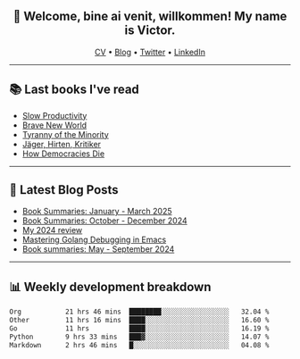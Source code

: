 <h2 align="center">👋 Welcome, bine ai venit, willkommen! My name is Victor. </h2>
<p align="center">
  <a href="https://dornea.nu/cv">CV</a> •
  <a href="https://blog.dornea.nu">Blog</a> •
  <a href="https://twitter.com/victordorneanu">Twitter</a> •
  <a href="https://www.linkedin.com/in/victor-dorneanu/">LinkedIn</a> 
</p>

  <!--
  **dorneanu/dorneanu** is a ✨ _special_ ✨ repository because its `README.md` (this file) appears on your GitHub profile.

  Here are some ideas to get you started:

  - 🔭 I’m currently working on ...
  - 🌱 I’m currently learning ...
  - 👯 I’m looking to collaborate on ...
  - 🤔 I’m looking for help with ...
  - 💬 Ask me about ...
  - 📫 How to reach me: ...
  - 😄 Pronouns: ...
  - ⚡ Fun fact: ...
  -->

---

## 📚 Last books I've read

<!--START_SECTION:books-->
* [Slow Productivity](https://brainfck.org/book/slow-productivity/)
* [Brave New World](https://brainfck.org/book/brave-new-world/)
* [Tyranny of the Minority](https://brainfck.org/book/tyranny-of-the-minority/)
* [Jäger, Hirten, Kritiker](https://brainfck.org/book/j%C3%A4ger-hirten-kritiker/)
* [How Democracies Die](https://brainfck.org/book/how-democracies-die/)
<!--END_SECTION:books-->

---

## 📝 Latest Blog Posts

<!--START_SECTION:blog-->
* [Book Summaries: January - March 2025](https://blog.dornea.nu/2025/04/02/book-summaries-january-march-2025/)
* [Book Summaries: October - December 2024](https://blog.dornea.nu/2025/01/16/book-summaries-october-december-2024/)
* [My 2024 review](https://blog.dornea.nu/2024/12/19/my-2024-review/)
* [Mastering Golang Debugging in Emacs](https://blog.dornea.nu/2024/11/28/mastering-golang-debugging-in-emacs/)
* [Book summaries: May - September 2024](https://blog.dornea.nu/2024/10/16/book-summaries-may-september-2024/)
<!--END_SECTION:blog-->

---

## 📊 **Weekly development breakdown**

<!--START_SECTION:waka-->

```txt
Org           21 hrs 46 mins  ████████░░░░░░░░░░░░░░░░░   32.04 %
Other         11 hrs 16 mins  ████░░░░░░░░░░░░░░░░░░░░░   16.60 %
Go            11 hrs          ████░░░░░░░░░░░░░░░░░░░░░   16.19 %
Python        9 hrs 33 mins   ███▓░░░░░░░░░░░░░░░░░░░░░   14.07 %
Markdown      2 hrs 46 mins   █░░░░░░░░░░░░░░░░░░░░░░░░   04.08 %
```

<!--END_SECTION:waka-->
